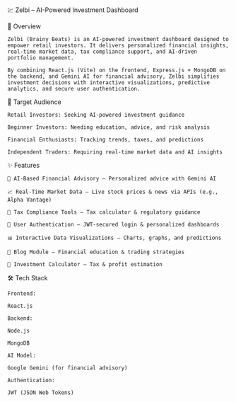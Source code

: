 💹 Zelbi – AI-Powered Investment Dashboard

  📌 Overview
  
    Zelbi (Brainy Beats) is an AI-powered investment dashboard designed to empower retail investors. It delivers personalized financial insights, real-time market data, tax compliance support, and AI-driven       portfolio management.
    
    By combining React.js (Vite) on the frontend, Express.js + MongoDB on the backend, and Gemini AI for financial advisory, Zelbi simplifies investment decisions with interactive visualizations, predictive analytics, and secure user authentication.


🎯 Target Audience

    Retail Investors: Seeking AI-powered investment guidance
    
    Beginner Investors: Needing education, advice, and risk analysis
    
    Financial Enthusiasts: Tracking trends, taxes, and predictions
    
    Independent Traders: Requiring real-time market data and AI insights

✨ Features

    🤖 AI-Based Financial Advisory – Personalized advice with Gemini AI
    
    📈 Real-Time Market Data – Live stock prices & news via APIs (e.g., Alpha Vantage)
    
    🧾 Tax Compliance Tools – Tax calculator & regulatory guidance
    
    🔐 User Authentication – JWT-secured login & personalized dashboards
    
    📊 Interactive Data Visualizations – Charts, graphs, and predictions
    
    📰 Blog Module – Financial education & trading strategies
    
    🧮 Investment Calculator – Tax & profit estimation

🛠️ Tech Stack

    Frontend:
    
    React.js 
    
    Backend:
    
    Node.js 
    
    MongoDB
    
    AI Model:
    
    Google Gemini (for financial advisory)
    
    Authentication:
    
    JWT (JSON Web Tokens)
